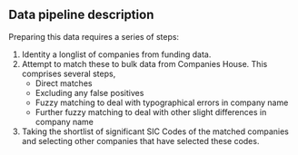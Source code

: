 ## Data pipeline description

Preparing this data requires a series of steps:

1. Identity a longlist of companies from funding data.
2. Attempt to match these to bulk data from Companies House.
   This comprises several steps, 
    * Direct matches
    * Excluding any false positives
    * Fuzzy matching to deal with typographical errors in company name
    * Further fuzzy matching to deal with other slight differences in company name
3. Taking the shortlist of significant SIC Codes of the matched companies and selecting
   other companies that have selected these codes.